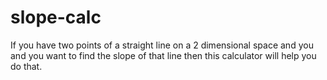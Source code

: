 # slope-calc
If you have two points of a straight line on a 2 dimensional space and you and you want to find the slope of that line then this calculator will help you do that.
